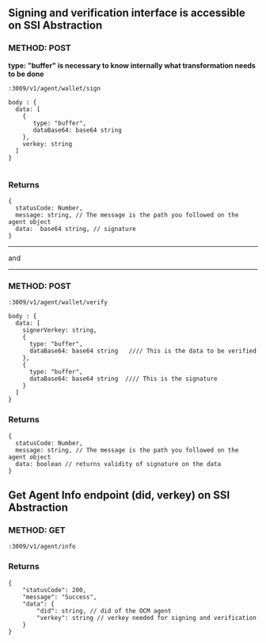 ## Signing and verification interface is accessible on SSI Abstraction

### METHOD: POST

**type: "buffer" is necessary to know internally what transformation needs to be done**

```
:3009/v1/agent/wallet/sign

body : {
  data: [
    {
       type: "buffer",
       dataBase64: base64 string
    },
    verkey: string
  ]
}


```

### Returns

```
{
  statusCode: Number,
  message: string, // The message is the path you followed on the agent object
  data:  base64 string, // signature
}
```

<hr/>
and
<hr/>

### METHOD: POST

```
:3009/v1/agent/wallet/verify

body : {
  data: [
    signerVerkey: string,
    {
      type: "buffer",
      dataBase64: base64 string   //// This is the data to be verified
    },
    {
      type: "buffer",
      dataBase64: base64 string  //// This is the signature
    }
  ]
}
```

### Returns

```
{
  statusCode: Number,
  message: string, // The message is the path you followed on the agent object
  data: boolean // returns validity of signature on the data
}
```

## Get Agent Info endpoint (did, verkey) on SSI Abstraction

### METHOD: GET

```
:3009/v1/agent/info
```

### Returns

```
{
    "statusCode": 200,
    "message": "Success",
    "data": {
        "did": string, // did of the OCM agent
        "verkey": string // verkey needed for signing and verification
    }
}
```
